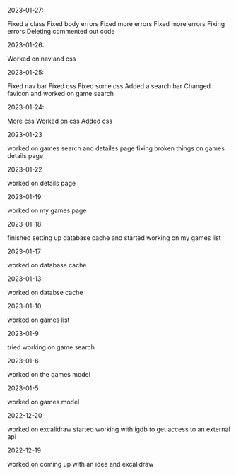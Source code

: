 2023-01-27:

Fixed a class
Fixed body errors
Fixed more errors
Fixed more errors
Fixing errors
Deleting commented out code

2023-01-26:

Worked on nav and css

2023-01-25:

Fixed nav bar
Fixed css
Fixed some css
Added a search bar
Changed favicon and worked on game search

2023-01-24:

More css
Worked on css
Added css

2023-01-23

worked on games search and detailes page
fixing broken things on games details page

2023-01-22

worked on details page

2023-01-19

worked on my games page

2023-01-18

finished setting up database cache and started working on my games list

2023-01-17

worked on database cache

2023-01-13

worked on databse cache

2023-01-10

worked on games list

2023-01-9

tried working on game search

2023-01-6

worked on the games model

2023-01-5

worked on games model

2022-12-20

worked on excalidraw
started working with igdb to get access to an external api

2022-12-19

worked on coming up with an idea and excalidraw

